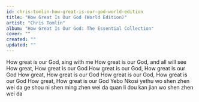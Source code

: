 ```yaml
---
id: chris-tomlin-how-great-is-our-god-world-edition
title: "How Great Is Our God (World Edition)"
artist: "Chris Tomlin"
album: "How Great Is Our God: The Essential Collection"
cover: ""
created: ""
updated: ""
---
```


How great is our God, sing with me
How great is our God, and all will see
How great, How great is our God
How great is our God, How great is our God
How great, How great is our God
How great is our God, How great is our God
How great, How great is our God
Yebo Nkosi yethu
wo shen zhen wei da
ge shou ni shen ming
zhen wei da
quan li dou kan jian
wo shen zhen wei da